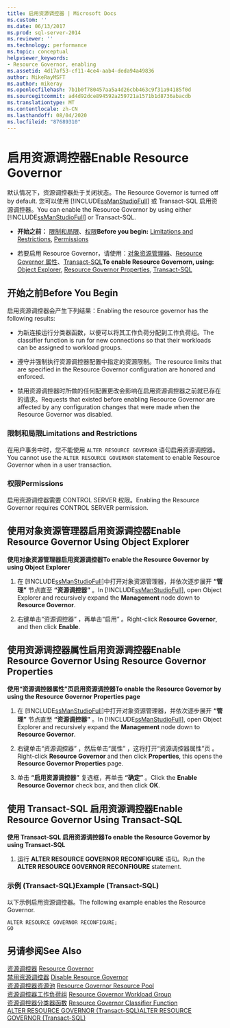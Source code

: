 ```yaml
---
title: 启用资源调控器 | Microsoft Docs
ms.custom: ''
ms.date: 06/13/2017
ms.prod: sql-server-2014
ms.reviewer: ''
ms.technology: performance
ms.topic: conceptual
helpviewer_keywords:
- Resource Governor, enabling
ms.assetid: 4d17af53-cf11-4ce4-aab4-deda94a49836
author: MikeRayMSFT
ms.author: mikeray
ms.openlocfilehash: 7b1b0f780457aa5a4d26cbb463c9f31a94185f0d
ms.sourcegitcommit: ad4d92dce894592a259721a1571b1d8736abacdb
ms.translationtype: MT
ms.contentlocale: zh-CN
ms.lasthandoff: 08/04/2020
ms.locfileid: "87689310"
---
```

# <a name="enable-resource-governor"></a><span data-ttu-id="e0aa2-102">启用资源调控器</span><span class="sxs-lookup"><span data-stu-id="e0aa2-102">Enable Resource Governor</span></span>
  <span data-ttu-id="e0aa2-103">默认情况下，资源调控器处于关闭状态。</span><span class="sxs-lookup"><span data-stu-id="e0aa2-103">The Resource Governor is turned off by default.</span></span> <span data-ttu-id="e0aa2-104">您可以使用 [!INCLUDE[ssManStudioFull](../../includes/ssmanstudiofull-md.md)] 或 Transact-SQL 启用资源调控器。</span><span class="sxs-lookup"><span data-stu-id="e0aa2-104">You can enable the Resource Governor by using either [!INCLUDE[ssManStudioFull](../../includes/ssmanstudiofull-md.md)] or Transact-SQL.</span></span>  
  
-   <span data-ttu-id="e0aa2-105">**开始之前：** [限制和局限](#LimitationsRestrictions)、[权限](#Permissions)</span><span class="sxs-lookup"><span data-stu-id="e0aa2-105">**Before you begin:**  [Limitations and Restrictions](#LimitationsRestrictions), [Permissions](#Permissions)</span></span>  
  
-   <span data-ttu-id="e0aa2-106">若要启用 Resource Governor，请使用：[对象资源管理器](#RGOnObjEx)、[Resource Governor 属性](#RGOnProp)、[Transact-SQL](#RGOnTSQL)</span><span class="sxs-lookup"><span data-stu-id="e0aa2-106">**To enable Resource Governorn, using:**  [Object Explorer](#RGOnObjEx), [Resource Governor Properties](#RGOnProp), [Transact-SQL](#RGOnTSQL)</span></span>  
  
##  <a name="before-you-begin"></a><a name="BeforeYouBegin"></a> <span data-ttu-id="e0aa2-107">开始之前</span><span class="sxs-lookup"><span data-stu-id="e0aa2-107">Before You Begin</span></span>  
 <span data-ttu-id="e0aa2-108">启用资源调控器会产生下列结果：</span><span class="sxs-lookup"><span data-stu-id="e0aa2-108">Enabling the resource governor has the following results:</span></span>  
  
-   <span data-ttu-id="e0aa2-109">为新连接运行分类器函数，以便可以将其工作负荷分配到工作负荷组。</span><span class="sxs-lookup"><span data-stu-id="e0aa2-109">The classifier function is run for new connections so that their workloads can be assigned to workload groups.</span></span>  
  
-   <span data-ttu-id="e0aa2-110">遵守并强制执行资源调控器配置中指定的资源限制。</span><span class="sxs-lookup"><span data-stu-id="e0aa2-110">The resource limits that are specified in the Resource Governor configuration are honored and enforced.</span></span>  
  
-   <span data-ttu-id="e0aa2-111">禁用资源调控器时所做的任何配置更改会影响在启用资源调控器之前就已存在的请求。</span><span class="sxs-lookup"><span data-stu-id="e0aa2-111">Requests that existed before enabling Resource Governor are affected by any configuration changes that were made when the Resource Governor was disabled.</span></span>  
  
###  <a name="limitations-and-restrictions"></a><a name="LimitationsRestrictions"></a> <span data-ttu-id="e0aa2-112">限制和局限</span><span class="sxs-lookup"><span data-stu-id="e0aa2-112">Limitations and Restrictions</span></span>  
 <span data-ttu-id="e0aa2-113">在用户事务中时，您不能使用 `ALTER RESOURCE GOVERNOR` 语句启用资源调控器。</span><span class="sxs-lookup"><span data-stu-id="e0aa2-113">You cannot use the `ALTER RESOURCE GOVERNOR` statement to enable Resource Governor when in a user transaction.</span></span>  
  
###  <a name="permissions"></a><a name="Permissions"></a> <span data-ttu-id="e0aa2-114">权限</span><span class="sxs-lookup"><span data-stu-id="e0aa2-114">Permissions</span></span>  
 <span data-ttu-id="e0aa2-115">启用资源调控器需要 CONTROL SERVER 权限。</span><span class="sxs-lookup"><span data-stu-id="e0aa2-115">Enabling the Resource Governor requires CONTROL SERVER permission.</span></span>  
  
##  <a name="enable-resource-governor-using-object-explorer"></a><a name="RGOnObjEx"></a> <span data-ttu-id="e0aa2-116">使用对象资源管理器启用资源调控器</span><span class="sxs-lookup"><span data-stu-id="e0aa2-116">Enable Resource Governor Using Object Explorer</span></span>  
 <span data-ttu-id="e0aa2-117">**使用对象资源管理器启用资源调控器**</span><span class="sxs-lookup"><span data-stu-id="e0aa2-117">**To enable the Resource Governor by using Object Explorer**</span></span>  
  
1.  <span data-ttu-id="e0aa2-118">在 [!INCLUDE[ssManStudioFull](../../includes/ssmanstudiofull-md.md)]中打开对象资源管理器，并依次逐步展开 **“管理”** 节点直至 **“资源调控器”** 。</span><span class="sxs-lookup"><span data-stu-id="e0aa2-118">In [!INCLUDE[ssManStudioFull](../../includes/ssmanstudiofull-md.md)], open Object Explorer and recursively expand the **Management** node down to **Resource Governor**.</span></span>  
  
2.  <span data-ttu-id="e0aa2-119">右键单击“资源调控器” ，再单击“启用” 。</span><span class="sxs-lookup"><span data-stu-id="e0aa2-119">Right-click **Resource Governor**, and then click **Enable**.</span></span>  
  
##  <a name="enable-resource-governor-using-resource-governor-properties"></a><a name="RGOnProp"></a> <span data-ttu-id="e0aa2-120">使用资源调控器属性启用资源调控器</span><span class="sxs-lookup"><span data-stu-id="e0aa2-120">Enable Resource Governor Using Resource Governor Properties</span></span>  
 <span data-ttu-id="e0aa2-121">**使用“资源调控器属性”页启用资源调控器**</span><span class="sxs-lookup"><span data-stu-id="e0aa2-121">**To enable the Resource Governor by using the Resource Governor Properties page**</span></span>  
  
1.  <span data-ttu-id="e0aa2-122">在 [!INCLUDE[ssManStudioFull](../../includes/ssmanstudiofull-md.md)]中打开对象资源管理器，并依次逐步展开 **“管理”** 节点直至 **“资源调控器”** 。</span><span class="sxs-lookup"><span data-stu-id="e0aa2-122">In [!INCLUDE[ssManStudioFull](../../includes/ssmanstudiofull-md.md)], open Object Explorer and recursively expand the **Management** node down to **Resource Governor**.</span></span>  
  
2.  <span data-ttu-id="e0aa2-123">右键单击“资源调控器”  ，然后单击“属性” ，这将打开“资源调控器属性”页  。</span><span class="sxs-lookup"><span data-stu-id="e0aa2-123">Right-click **Resource Governor** and then click **Properties**, this opens the **Resource Governor Properties** page.</span></span>  
  
3.  <span data-ttu-id="e0aa2-124">单击 **“启用资源调控器”** 复选框，再单击 **“确定”** 。</span><span class="sxs-lookup"><span data-stu-id="e0aa2-124">Click the **Enable Resource Governor** check box, and then click **OK**.</span></span>  
  
##  <a name="enable-resource-governor-using-transact-sql"></a><a name="RGOnTSQL"></a> <span data-ttu-id="e0aa2-125">使用 Transact-SQL 启用资源调控器</span><span class="sxs-lookup"><span data-stu-id="e0aa2-125">Enable Resource Governor Using Transact-SQL</span></span>  
 <span data-ttu-id="e0aa2-126">**使用 Transact-SQL 启用资源调控器**</span><span class="sxs-lookup"><span data-stu-id="e0aa2-126">**To enable the Resource Governor by using Transact-SQL**</span></span>  
  
1.  <span data-ttu-id="e0aa2-127">运行 **ALTER RESOURCE GOVERNOR RECONFIGURE** 语句。</span><span class="sxs-lookup"><span data-stu-id="e0aa2-127">Run the **ALTER RESOURCE GOVERNOR RECONFIGURE** statement.</span></span>  
  
### <a name="example-transact-sql"></a><span data-ttu-id="e0aa2-128">示例 (Transact-SQL)</span><span class="sxs-lookup"><span data-stu-id="e0aa2-128">Example (Transact-SQL)</span></span>  
 <span data-ttu-id="e0aa2-129">以下示例启用资源调控器。</span><span class="sxs-lookup"><span data-stu-id="e0aa2-129">The following example enables the Resource Governor.</span></span>  
  
```  
ALTER RESOURCE GOVERNOR RECONFIGURE;  
GO  
```  
  
## <a name="see-also"></a><span data-ttu-id="e0aa2-130">另请参阅</span><span class="sxs-lookup"><span data-stu-id="e0aa2-130">See Also</span></span>  
 <span data-ttu-id="e0aa2-131">[资源调控器](resource-governor.md) </span><span class="sxs-lookup"><span data-stu-id="e0aa2-131">[Resource Governor](resource-governor.md) </span></span>  
 <span data-ttu-id="e0aa2-132">[禁用资源调控器](disable-resource-governor.md) </span><span class="sxs-lookup"><span data-stu-id="e0aa2-132">[Disable Resource Governor](disable-resource-governor.md) </span></span>  
 <span data-ttu-id="e0aa2-133">[资源调控器资源池](resource-governor-resource-pool.md) </span><span class="sxs-lookup"><span data-stu-id="e0aa2-133">[Resource Governor Resource Pool](resource-governor-resource-pool.md) </span></span>  
 <span data-ttu-id="e0aa2-134">[资源调控器工作负荷组](resource-governor-workload-group.md) </span><span class="sxs-lookup"><span data-stu-id="e0aa2-134">[Resource Governor Workload Group](resource-governor-workload-group.md) </span></span>  
 <span data-ttu-id="e0aa2-135">[资源调控器分类器函数](resource-governor-classifier-function.md) </span><span class="sxs-lookup"><span data-stu-id="e0aa2-135">[Resource Governor Classifier Function](resource-governor-classifier-function.md) </span></span>  
 [<span data-ttu-id="e0aa2-136">ALTER RESOURCE GOVERNOR (Transact-SQL)</span><span class="sxs-lookup"><span data-stu-id="e0aa2-136">ALTER RESOURCE GOVERNOR &#40;Transact-SQL&#41;</span></span>](/sql/t-sql/statements/alter-resource-governor-transact-sql)  
  
  
